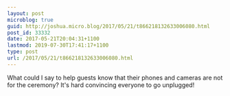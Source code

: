 ```yaml
---
layout: post
microblog: true
guid: http://joshua.micro.blog/2017/05/21/t866218132633006080.html
post_id: 33332
date: 2017-05-21T20:04:31+1100
lastmod: 2019-07-30T17:41:17+1100
type: post
url: /2017/05/21/t866218132633006080.html
---
```

What could I say to help guests know that their phones and cameras are not for the ceremony? It's hard convincing everyone to go unplugged!
